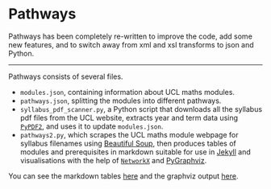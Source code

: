 
# Pathways

Pathways has been completely re-written to improve the code, add
some new features, and to switch away from xml and xsl transforms to
json and Python.

---

Pathways consists of several files.

 - `modules.json`, containing information about UCL maths modules.
 - `pathways.json`, splitting the modules into different pathways.
 - `syllabus_pdf_scanner.py`, a Python script that downloads all the
 syllabus pdf files from the UCL website, extracts year and term data
 using [`PyPDF2`](https://pypdf2.readthedocs.io/en/latest/), and uses it
 to update `modules.json`.
 - `pathways2.py`, which scrapes the UCL maths module webpage for
 syllabus filenames using [Beautiful
 Soup](https://www.crummy.com/software/BeautifulSoup/bs4/doc/), then
 produces tables of modules and prerequisites in markdown suitable for
 use in [Jekyll](https://jekyllrb.com/) and visualisations with the help
 of [`NetworkX`](https://networkx.org/) and
 [PyGraphviz](https://pygraphviz.github.io/).

You can see the markdown tables
[here](https://www.ucl.ac.uk/~ucahmto/pathways/) and the graphviz output
[here](http://www.homepages.ucl.ac.uk/~ucahmto/pathways.htm).

